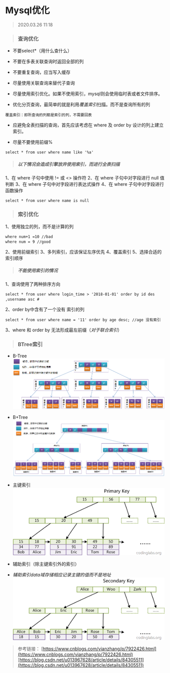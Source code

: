 # Mysql优化

> 2020.03.26 11:18


> ### 查询优化
- 不要select*（用什么查什么）

- 不要在多表关联查询时返回全部的列

- 不要重复查询，应当写入缓存

- 尽量使用关联查询来替代子查询

- 尽量使用索引优化。如果不使用索引，mysql则会使用临时表或者文件排序。

-  优化分页查询，最简单的就是利用*覆盖索引*扫描。而不是查询所有的列
```
覆盖索引：即所查询的列都是索引的列，不需要回表
```

- 应避免全表扫描的查询，首先应该考虑在 where 及 order by 设计的列上建立索引。

- 尽量不要使用前缀%
```
select * from user where name like '%a'
```

> ##### 以下情况会造成引擎放弃使用索引，而进行全表扫描
1、在 where 子句中使用 != 或 <> 操作符
2、在 where 子句中对字段进行 null 值判断
3、在 where 子句中对字段进行表达式操作
4、在 where 子句中对字段进行函数操作
```
select * from user where name is null
```

> ### 索引优化

1、使用独立的列，而不是计算的列
```
where num+1 =10 //bad
where num = 9 //good
```
2、使用前缀索引
3、多列索引，应该保证左序优先
4、覆盖索引
5、选择合适的索引顺序

> ##### 不能使用索引的情况
1、查询使用了两种排序方向
```
select * from user where login_time > '2018-01-01' order by id des ,username asc #
```
2、order by中含有了一个没有 索引的列
```
select * from user where name = '11' order by age desc; //age 没有索引
```
3、where 和 order by 无法形成最左前缀（*对于联合索引*）

> ### BTree索引

- B-Tree
![image](./b-tree.png)

- B+Tree
![image](./b+tree.png)

- 主键索引
![image](./btreePrimaryKey.png)

- 辅助索引（除主键索引外的索引）
- *辅助索引data域存储相应记录主键的值而不是地址*
![image](./btreeSecondaryKey.png)

> 参考链接：
[https://www.cnblogs.com/vianzhang/p/7922426.html](https://www.cnblogs.com/vianzhang/p/7922426.html)
[https://blog.csdn.net/u013967628/article/details/84305511](https://blog.csdn.net/u013967628/article/details/84305511)